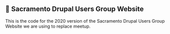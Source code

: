 ## 🚀 Sacramento Drupal Users Group Website
This is the code for the 2020 version of the Sacramento Drupal Users Group Website we are using to replace meetup.
